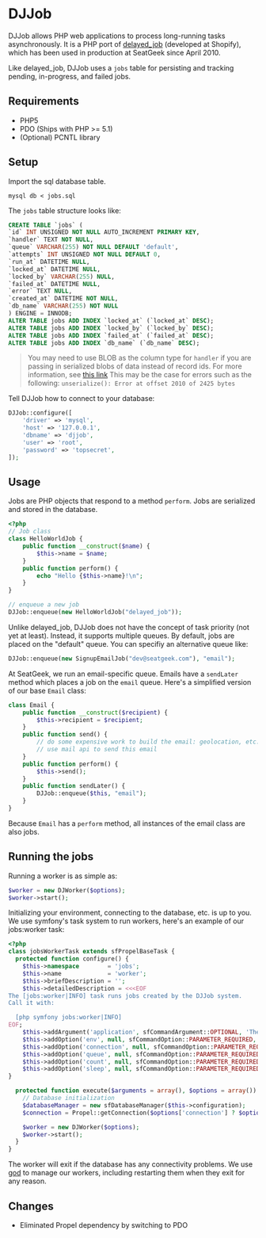 DJJob
=====

DJJob allows PHP web applications to process long-running tasks asynchronously. It is a PHP port of [delayed_job](http://github.com/tobi/delayed_job) (developed at Shopify), which has been used in production at SeatGeek since April 2010.

Like delayed_job, DJJob uses a `jobs` table for persisting and tracking pending, in-progress, and failed jobs.

Requirements
------------

- PHP5
- PDO (Ships with PHP >= 5.1)
- (Optional) PCNTL library

Setup
-----

Import the sql database table.

```
mysql db < jobs.sql
```

The `jobs` table structure looks like:

```sql
CREATE TABLE `jobs` (
`id` INT UNSIGNED NOT NULL AUTO_INCREMENT PRIMARY KEY,
`handler` TEXT NOT NULL,
`queue` VARCHAR(255) NOT NULL DEFAULT 'default',
`attempts` INT UNSIGNED NOT NULL DEFAULT 0,
`run_at` DATETIME NULL,
`locked_at` DATETIME NULL,
`locked_by` VARCHAR(255) NULL,
`failed_at` DATETIME NULL,
`error` TEXT NULL,
`created_at` DATETIME NOT NULL,
`db_name` VARCHAR(255) NOT NULL
) ENGINE = INNODB;
ALTER TABLE jobs ADD INDEX `locked_at` (`locked_at` DESC);
ALTER TABLE jobs ADD INDEX `locked_by` (`locked_by` DESC);
ALTER TABLE jobs ADD INDEX `failed_at` (`failed_at` DESC);
ALTER TABLE jobs ADD INDEX `db_name` (`db_name` DESC);
```

> You may need to use BLOB as the column type for `handler` if you are passing in serialized blobs of data instead of record ids. For more information, see [this link](https://php.net/manual/en/function.serialize.php#refsect1-function.serialize-returnvalues) This may be the case for errors such as the following: `unserialize(): Error at offset 2010 of 2425 bytes`

Tell DJJob how to connect to your database:

```php
DJJob::configure([
    'driver' => 'mysql',
    'host' => '127.0.0.1',
    'dbname' => 'djjob',
    'user' => 'root',
    'password' => 'topsecret',
]);
```


Usage
-----

Jobs are PHP objects that respond to a method `perform`. Jobs are serialized and stored in the database.

```php
<?php
// Job class
class HelloWorldJob {
    public function __construct($name) {
        $this->name = $name;
    }
    public function perform() {
        echo "Hello {$this->name}!\n";
    }
}

// enqueue a new job
DJJob::enqueue(new HelloWorldJob("delayed_job"));
```

Unlike delayed_job, DJJob does not have the concept of task priority (not yet at least). Instead, it supports multiple queues. By default, jobs are placed on the "default" queue. You can specifiy an alternative queue like:

```php
DJJob::enqueue(new SignupEmailJob("dev@seatgeek.com"), "email");
```

At SeatGeek, we run an email-specific queue. Emails have a `sendLater` method which places a job on the `email` queue. Here's a simplified version of our base `Email` class:

```php
class Email {
    public function __construct($recipient) {
        $this->recipient = $recipient;
    }
    public function send() {
        // do some expensive work to build the email: geolocation, etc..
        // use mail api to send this email
    }
    public function perform() {
        $this->send();
    }
    public function sendLater() {
        DJJob::enqueue($this, "email");
    }
}
```

Because `Email` has a `perform` method, all instances of the email class are also jobs.

Running the jobs
----------------

Running a worker is as simple as:

```php
$worker = new DJWorker($options);
$worker->start();
```

Initializing your environment, connecting to the database, etc. is up to you. We use symfony's task system to run workers, here's an example of our jobs:worker task:

```php
<?php
class jobsWorkerTask extends sfPropelBaseTask {
  protected function configure() {
    $this->namespace        = 'jobs';
    $this->name             = 'worker';
    $this->briefDescription = '';
    $this->detailedDescription = <<<EOF
The [jobs:worker|INFO] task runs jobs created by the DJJob system.
Call it with:

  [php symfony jobs:worker|INFO]
EOF;
    $this->addArgument('application', sfCommandArgument::OPTIONAL, 'The application name', 'customer');
    $this->addOption('env', null, sfCommandOption::PARAMETER_REQUIRED, 'The environment', 'dev');
    $this->addOption('connection', null, sfCommandOption::PARAMETER_REQUIRED, 'The connection name', 'propel');
    $this->addOption('queue', null, sfCommandOption::PARAMETER_REQUIRED, 'The queue to pull jobs from', 'default');
    $this->addOption('count', null, sfCommandOption::PARAMETER_REQUIRED, 'The number of jobs to run before exiting (0 for unlimited)', 0);
    $this->addOption('sleep', null, sfCommandOption::PARAMETER_REQUIRED, 'Seconds to sleep after finding no new jobs', 5);
}

  protected function execute($arguments = array(), $options = array()) {
    // Database initialization
    $databaseManager = new sfDatabaseManager($this->configuration);
    $connection = Propel::getConnection($options['connection'] ? $options['connection'] : '');

    $worker = new DJWorker($options);
    $worker->start();
  }
}
```

The worker will exit if the database has any connectivity problems. We use [god](http://god.rubyforge.org/) to manage our workers, including restarting them when they exit for any reason.

Changes
-------

- Eliminated Propel dependency by switching to PDO
